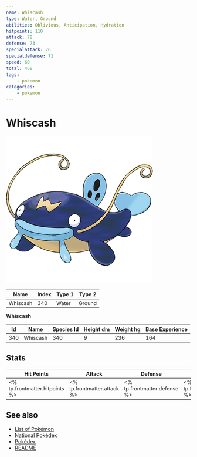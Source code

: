 ```yaml
---
name: Whiscash
type: Water, Ground
abilities: Oblivious, Anticipation, Hydration
hitpoints: 110
attack: 78
defense: 73
specialattack: 76
specialdefense: 71
speed: 60
total: 468
tags:
    - pokemon
categories:
    - pokemon
---
```


# Whiscash


![Whiscash](images/340.png)

| **Name** | **Index** | **Type 1** | **Type 2** |
|----|----|----|----|
| Whiscash | 340 | Water | Ground  |

**Whiscash** 




| **Id** | **Name** | **Species Id** | **Height dm** | **Weight hg** | **Base Experience** |
|--------|----------|----------------|------------|------------|---------------------|
| 340 | Whiscash | 340 | 9 | 236 | 164 |



## Stats

| **Hit Points** | **Attack** | **Defense** | **Special Attack** | **Special Defense** | **Speed** | **Total** |
|----------------|------------|-------------|--------------------|---------------------|-----------|-----------|
| <% tp.frontmatter.hitpoints %> | <% tp.frontmatter.attack %> | <% tp.frontmatter.defense %> | <% tp.frontmatter.specialattack %> | <% tp.frontmatter.specialdefense %> | <% tp.frontmatter.speed %> | <% tp.frontmatter.total %> |

## See also

- [List of Pokémon](../pokemon.md)
- [National Pokédex](../national_pokedex.md)
- [Pokédex](../pokedex.md)
- [README](../README.md)
